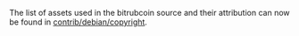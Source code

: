 The list of assets used in the bitrubcoin source and their attribution can now be found in [contrib/debian/copyright](../contrib/debian/copyright).
